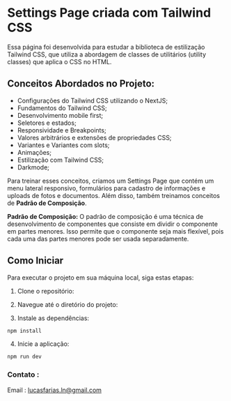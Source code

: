 # Settings Page criada com Tailwind CSS

Essa página foi desenvolvida para estudar a biblioteca de estilização Tailwind CSS, que utiliza a abordagem de classes de utilitários (utility classes) que aplica o CSS no HTML.

## Conceitos Abordados no Projeto:

- Configurações do Tailwind CSS utilizando o NextJS;
- Fundamentos do Tailwind CSS;
- Desenvolvimento mobile first;
- Seletores e estados;
- Responsividade e Breakpoints;
- Valores arbitrários e extensões de propriedades CSS;
- Variantes e Variantes com slots;
- Animações;
- Estilização com Tailwind CSS;
- Darkmode;

Para treinar esses conceitos, criamos um Settings Page que contém um menu lateral responsivo, formulários para cadastro de informações e uploads de fotos e documentos. Além disso, também treinamos conceitos de **Padrão de Composição**.

**Padrão de Composição:**
O padrão de composição é uma técnica de desenvolvimento de componentes que consiste em dividir o componente em partes menores. Isso permite que o componente seja mais flexível, pois cada uma das partes menores pode ser usada separadamente.

## Como Iniciar

Para executar o projeto em sua máquina local, siga estas etapas:

1. Clone o repositório:
   
2. Navegue até o diretório do projeto:

3. Instale as dependências:
  ```bash
  npm install
  ```

4. Inicie a aplicação:
  ```bash
  npm run dev
  ```

### Contato :
Email : lucasfarias.ln@gmail.com
